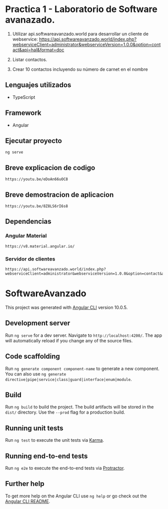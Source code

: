 # Practica 1 - Laboratorio de Software avanazado.
1. Utilizar api.softwareavanzado.world para desarrollar un cliente de webservice: https://api.softwareavanzado.world/index.php?webserviceClient=administrator&webserviceVersion=1.0.0&option=contact&api=hal&format=doc

2. Listar contactos.

3. Crear 10 contactos incluyendo su número de carnet en el nombre

## Lenguajes utilizados
 - TypeScript

## Framework
 - Angular

## Ejecutar proyecto
    ng serve

## Breve explicacion de codigo
`https://youtu.be/eDoAn66uOC8`
## Breve demostracion de aplicacion
`https://youtu.be/8Z8LS6rI6s8`
## Dependencias
### Angular Material
    https://v8.material.angular.io/

### Servidor de clientes
    https://api.softwareavanzado.world/index.php?webserviceClient=administrator&webserviceVersion=1.0.0&option=contact&api=hal&format=doc
# SoftwareAvanzado

This project was generated with [Angular CLI](https://github.com/angular/angular-cli) version 10.0.5.

## Development server

Run `ng serve` for a dev server. Navigate to `http://localhost:4200/`. The app will automatically reload if you change any of the source files.

## Code scaffolding

Run `ng generate component component-name` to generate a new component. You can also use `ng generate directive|pipe|service|class|guard|interface|enum|module`.

## Build

Run `ng build` to build the project. The build artifacts will be stored in the `dist/` directory. Use the `--prod` flag for a production build.

## Running unit tests

Run `ng test` to execute the unit tests via [Karma](https://karma-runner.github.io).

## Running end-to-end tests

Run `ng e2e` to execute the end-to-end tests via [Protractor](http://www.protractortest.org/).

## Further help

To get more help on the Angular CLI use `ng help` or go check out the [Angular CLI README](https://github.com/angular/angular-cli/blob/master/README.md).
